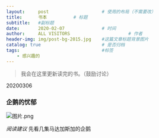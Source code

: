 ```yaml
---
layout:     post                    # 使用的布局（不需要改）
title:      书本          # 标题 
subtitle:   #副标题
date:       2020-02-07              # 时间
author:     ALL VISITORS                      # 作者
header-img: img/post-bg-2015.jpg    #这篇文章标题背景图片
catalog: true                       # 是否归档
tags:                               #标签
    - 感兴趣的
---
```


> 我会在这里更新读完的书。（鼓励讨论）

20200306 
### 企鹅的忧郁
![图片.png](https://i.loli.net/2020/03/06/FQc6ZmSaVryNBfT.png)

*阅读建议* 先看几集马达加斯加的企鹅



